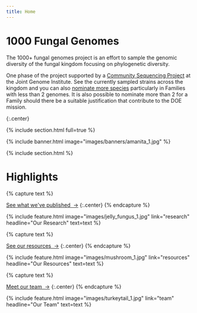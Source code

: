 ```yaml
---
title: Home
---
```


# 1000 Fungal Genomes

The 1000+ fungal genomes project is an effort to sample the genomic diversity of the fungal kingdom focusing on phylogenetic diversity.  

One phase of the project supported by a [Community Sequencing Project](https://mycocosm.jgi.doe.gov/mycocosm/home/1000-fungal-genomes) at the Joint Genome Institute.
See the currently sampled strains across the kingdom and you can also [nominate more species](https://mycocosm.jgi.doe.gov/pages/fungi-1000-projects.jsf) particularly in Families with less than 2 genomes. It is also possible to nominate more than 2 for a Family should there be a suitable justification that contribute to the DOE mission.

{:.center}

{% include section.html full=true %}

{% include banner.html image="images/banners/amanita_1.jpg" %}

{% include section.html %}

# Highlights

{% capture text %}

[See what we've published &nbsp;→](research)
{:.center}
{% endcapture %}

{%
  include feature.html
  image="images/jelly_fungus_1.jpg"
  link="research"
  headline="Our Research"
  text=text
%}

{% capture text %}

[See our resources &nbsp;→](resources)
{:.center}
{% endcapture %}

{%
  include feature.html
  image="images/mushroom_1.jpg"
  link="resources"
  headline="Our Resources"
  text=text
%}

{% capture text %}

[Meet our team &nbsp;→](team)
{:.center}
{% endcapture %}

{%
  include feature.html
  image="images/turkeytail_1.jpg"
  link="team"
  headline="Our Team"
  text=text
%}
